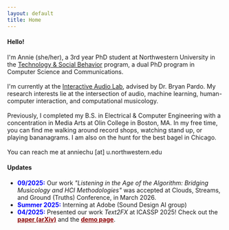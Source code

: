 ```yaml
---
layout: default
title: Home
---
```


<section class="intro">
  <div class="container">
    <h4 class="lead">Hello!</h4>
    <p class="lead">
      I'm Annie (she/her), a 3rd year PhD student at Northwestern University in the <a href="https://tsb.northwestern.edu/">Technology & Social Behavior</a> program, a dual PhD
      program in Computer Science and Communications.
      <br><br>
      I'm currently at the <a href="https://interactiveaudiolab.github.io/">Interactive Audio Lab</a>, advised by Dr. Bryan Pardo. My research interests lie at the intersection of audio, machine learning, human-computer interaction, and computational musicology.
      <br><br>
      Previously, I completed my B.S. in Electrical & Computer Engineering with a concentration in Media Arts at Olin College in Boston, MA. In my free time, you can find me walking around record shops, watching stand up, or playing bananagrams. I am also on the hunt for the best bagel in Chicago. 
      <br><br>
      You can reach me at anniechu [at] u.northwestern.edu
    </p>
  </div>
</section>

<section class="research-updates">
  <div class="container">
    <h4 class="lead">Updates</h4>
    <ul>
      <li>
        <span style="color: blue;"><strong>09/2025:</strong></span> 
        Our work <em>"Listening in the Age of the Algorithm: Bridging Musicology and HCI Methodologies"</em> was accepted at Clouds, Streams, and Ground (Truths) Conference, in March 2026.
      </li>
      <li>
        <span style="color: blue;"><strong>Summer 2025:</strong></span> 
        Interning at Adobe (Sound Design AI group) 
      </li>
      <li>
        <span style="color: blue;"><strong>04/2025:</strong></span> 
        Presented our work <em>Text2FX</em> at ICASSP 2025! 
        Check out the 
        <a href="https://arxiv.org/abs/2409.18847" style="color: darkred; font-weight: bold;">paper (arXiv)</a> 
        and the 
        <a href="text2fx/" style="color: darkred; font-weight: bold;">demo page</a>.
      </li>
    </ul>
  </div>
</section>
